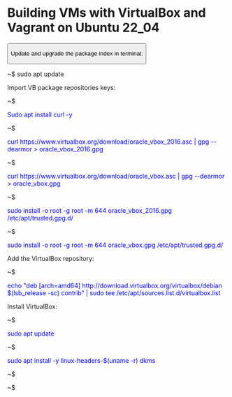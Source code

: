 <head><h1><strong>Building VMs with VirtualBox and Vagrant on Ubuntu 22_04 </strong></h1></head>
<body>
<button type="button"><p>Update and upgrade the package index in terminal:</p></button>
<p>~$ <style="color:blue">sudo apt update</p>
<p>Import VB package repositories keys:</p>
<p>~$</p><p style="color:blue">Sudo apt install curl -y</p>
<p>~$</p><p style="color:blue">curl https://www.virtualbox.org/download/oracle_vbox_2016.asc | gpg --dearmor > oracle_vbox_2016.gpg</p>
<p>~$</p><p style="color:blue">curl https://www.virtualbox.org/download/oracle_vbox.asc | gpg --dearmor > oracle_vbox.gpg</p>
<p>~$</p><p style="color:blue">sudo install -o root -g root -m 644 oracle_vbox_2016.gpg /etc/apt/trusted.gpg.d/</p>
<p>~$</p><p style="color:blue">sudo install -o root -g root -m 644 oracle_vbox.gpg /etc/apt/trusted.gpg.d/</p>
<p>Add the VirtualBox  repository:</p>
<p>~$</p><p style="color:blue">echo "deb [arch=amd64] http://download.virtualbox.org/virtualbox/debian $(lsb_release -sc) contrib" | sudo tee /etc/apt/sources.list.d/virtualbox.list</p>
<p>Install VirtualBox:</p>
<p>~$</p><p style="color:blue">sudo apt update</p>
<p>~$</p><p style="color:blue">sudo apt install -y linux-headers-$(uname -r) dkms
<p>~$</p><p style="color:blue">
<p>~$</p><p style="color:blue">
